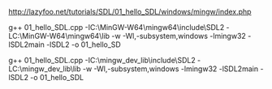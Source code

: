 http://lazyfoo.net/tutorials/SDL/01_hello_SDL/windows/mingw/index.php


g++ 01_hello_SDL.cpp -IC:\MinGW-W64\mingw64\include\SDL2 -LC:\MinGW-W64\mingw64\lib -w -Wl,-subsystem,windows -lmingw32 -lSDL2main -lSDL2 -o 01_hello_SD

g++ 01_hello_SDL.cpp -IC:\mingw_dev_lib\include\SDL2 -LC:\mingw_dev_lib\lib -w -Wl,-subsystem,windows -lmingw32 -lSDL2main -lSDL2 -o 01_hello_SDL